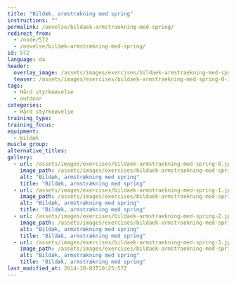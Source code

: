 ```yaml
---
title: "Bildæk, armstrækning med spring"
instructions: ""
permalink: /oevelse/bildaek-armstraekning-med-spring/
redirect_from:
  - /node/572
  - /oevelse/bildæk-armstrækning-med-spring/
id: 572
language: da
header:
  overlay_image: /assets/images/exercises/bildaek-armstraekning-med-spring-0.jpg
  teaser: /assets/images/exercises/bildaek-armstraekning-med-spring-0-320.jpg
tags:
  - Hård styrkeøvelse
  - outdoor
categories:
  - Hård styrkeøvelse
training_type: 
training_focus: 
equipment:
  - bildæk
muscle_group:
alternative_titles:
gallery:
  - url: /assets/images/exercises/bildaek-armstraekning-med-spring-0.jpg
    image_path: /assets/images/exercises/bildaek-armstraekning-med-spring-0-320.jpg
    alt: "Bildæk, armstrækning med spring"
    title: "Bildæk, armstrækning med spring"
  - url: /assets/images/exercises/bildaek-armstraekning-med-spring-1.jpg
    image_path: /assets/images/exercises/bildaek-armstraekning-med-spring-1-320.jpg
    alt: "Bildæk, armstrækning med spring"
    title: "Bildæk, armstrækning med spring"
  - url: /assets/images/exercises/bildaek-armstraekning-med-spring-2.jpg
    image_path: /assets/images/exercises/bildaek-armstraekning-med-spring-2-320.jpg
    alt: "Bildæk, armstrækning med spring"
    title: "Bildæk, armstrækning med spring"
  - url: /assets/images/exercises/bildaek-armstraekning-med-spring-3.jpg
    image_path: /assets/images/exercises/bildaek-armstraekning-med-spring-3-320.jpg
    alt: "Bildæk, armstrækning med spring"
    title: "Bildæk, armstrækning med spring"
last_modified_at: 2014-10-03T10:25:57Z
---
```



